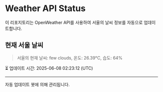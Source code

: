
# Weather API Status

이 리포지토리는 OpenWeather API를 사용하여 서울의 날씨 정보를 자동으로 업데이트합니다.

## 현재 서울 날씨
> 서울의 현재 날씨: few clouds, 온도: 26.39°C, 습도: 64%

⏳ 업데이트 시간: 2025-06-08 02:23:12 (UTC)

---
자동 업데이트 봇에 의해 관리됩니다.
